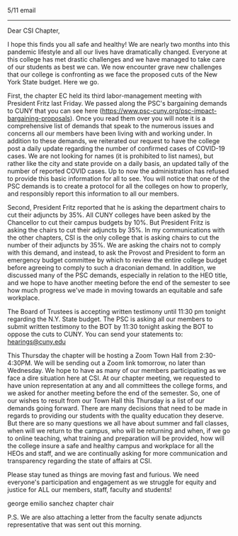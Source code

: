 5/11 email

----

Dear CSI Chapter,
 
I hope this finds you all safe and healthy!  We are nearly two months into this pandemic lifestyle and all our lives have dramatically changed.  Everyone at this college has met drastic challenges and we have managed to take care of our students as best we can. We now encounter grave new challenges that our college is confronting as we face the proposed cuts of the New York State budget.  Here we go.
 
First, the chapter EC held its third labor-management meeting with President Fritz last Friday. We passed along the PSC's bargaining demands to CUNY that you can see here (https://www.psc-cuny.org/psc-impact-bargaining-proposals).  Once you read them over you will note it is a comprehensive list of demands that speak to the numerous issues and concerns all our members have been living with and working under.  In addition to these demands, we reiterated our request to have the college post a daily update regarding the number of confirmed cases of COVID-19 cases.  We are not looking for names (it is prohibited to list names), but rather like the city and state provide on a daily basis, an updated tally of the number of reported COVID cases.  Up to now the administration has refused to provide this basic information for all to see.  You will notice that one of the PSC demands is to create a protocol for all the colleges on how to properly, and responsibly report this information to all our members.
 
Second, President Fritz reported that he is asking the department chairs to cut their adjuncts by 35%.  All CUNY colleges have been asked by the Chancellor to cut their campus budgets by 10%.  But President Fritz is asking the chairs to cut their adjuncts by 35%.  In my communications with the other chapters, CSI is the only college that is asking chairs to cut the number of their adjuncts by 35%.  We are asking the chairs not to comply with this demand, and instead, to ask the Provost and President to form an emergency budget committee by which to review the entire college budget before agreeing to comply to such a draconian demand.  In addition, we discussed many of the PSC demands, especially in relation to the HEO title, and we hope to have another meeting before the end of the semester to see how much progress we've made in moving towards an equitable and safe workplace.
 
The Board of Trustees is accepting written testimony until 11:30 pm tonight regarding the N.Y. State budget.  The PSC is asking all our members to submit written testimony to the BOT by 11:30 tonight asking the BOT to oppose the cuts to CUNY.  You can send your statements to: hearings@cuny.edu
 
This Thursday the chapter will be hosting a Zoom Town Hall from 2:30-4:30PM.  We will be sending out a Zoom link tomorrow, no later than Wednesday.  We hope to have as many of our members participating as we face a dire situation here at CSI.  At our chapter meeting, we requested to have union representation at any and all committees the college forms, and we asked for another meeting before the end of the semester.  So, one of our wishes to result from our Town Hall this Thursday is a list of our demands going forward.  There are many decisions that need to be made in regards to providing our students with the quality education they deserve.  But there are so many questions we all have about summer and fall classes, when will we return to the campus, who will be returning and when, if we go to online teaching, what training and preparation will be provided, how will the college insure a safe and healthy campus and workplace for all the HEOs and staff, and we are continually asking for more communication and transparency regarding the state of affairs at CSI.
 
Please stay tuned as things are moving fast and furious.  We need everyone's participation and engagement as we struggle for equity and justice for ALL our members, staff, faculty and students!
 
george emilio sanchez
chapter chair
 
P.S. We are also attaching a letter from the faculty senate adjuncts representative that was sent out this morning. ​
 
